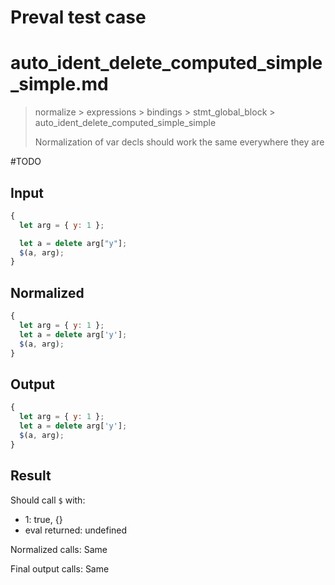 # Preval test case

# auto_ident_delete_computed_simple_simple.md

> normalize > expressions > bindings > stmt_global_block > auto_ident_delete_computed_simple_simple
>
> Normalization of var decls should work the same everywhere they are

#TODO

## Input

`````js filename=intro
{
  let arg = { y: 1 };

  let a = delete arg["y"];
  $(a, arg);
}
`````

## Normalized

`````js filename=intro
{
  let arg = { y: 1 };
  let a = delete arg['y'];
  $(a, arg);
}
`````

## Output

`````js filename=intro
{
  let arg = { y: 1 };
  let a = delete arg['y'];
  $(a, arg);
}
`````

## Result

Should call `$` with:
 - 1: true, {}
 - eval returned: undefined

Normalized calls: Same

Final output calls: Same
